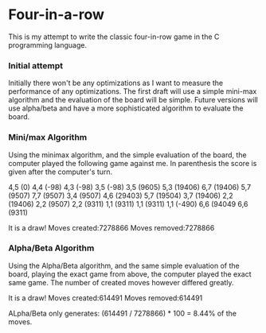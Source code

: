 # Four-in-a-row
This is my attempt to write the classic four-in-row game
in the C programming language.

### Initial attempt
Initially there won't be any optimizations as I want to measure the performance
of any optimizations.
The first draft will use a simple mini-max algorithm and the evaluation of the board
will be simple. Future versions will use alpha/beta and have a more sophisticated 
algorithm to evaluate the board.

### Mini/max Algorithm
Using the minimax algorithm, and the simple evaluation of the board,
the computer played the following game against me.
In parenthesis the score is given after the computer's turn.

4,5 (0)
4,4 (-98)
4,3 (-98)
3,5 (-98)
3,5 (9605)
5,3 (19406)
6,7 (19406)
5,7 (9507)
7,7 (9507)
3,4 (9507)
4,6 (29403)
5,7 (19504)
3,7 (19406)
2,2 (19406)
2,2 (9507)
2,2 (9311)
1,1 (9311)
1,1 (9311)
1,1 (-490)
6,6 (94049
6,6 (9311)

It is a draw!
Moves created:7278866
Moves removed:7278866

### Alpha/Beta Algorithm
Using the Alpha/Beta algorithm, and the same simple evaluation of the board,
playing the exact game from above, the computer played the exact same game.
The number of created moves however differed greatly.

It is a draw!
Moves created:614491
Moves removed:614491

ALpha/Beta only generates:
(614491 / 7278866) * 100 = 8.44% of the moves.
